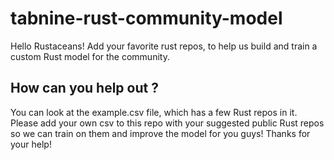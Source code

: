 # tabnine-rust-community-model
Hello Rustaceans! Add your favorite rust repos, to help us build and train a custom Rust model for the community.
## How can you help out ?
You can look at the example.csv file, which has a few Rust repos in it.
Please add your own csv to this repo with your suggested public Rust repos so we can train on them and improve the model for you guys!
Thanks for your help!

